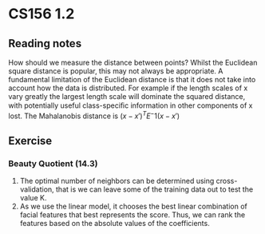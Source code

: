 # CS156 1.2
## Reading notes
How should we measure the distance between points? Whilst the Euclidean square distance is popular, this may not always be appropriate. A fundamental limitation of the Euclidean distance is that it does not take into account how the data is distributed. For example if the length scales of x vary greatly the largest length scale will dominate the squared distance, with potentially useful class-speciﬁc information in other components of x lost. The Mahalanobis distance is $(x-x')^TE^-1(x-x')$

## Exercise
### Beauty Quotient (14.3)
1. The optimal number of neighbors can be determined using cross-validation, that is we can leave some of the training data out to test the value K.
2. As we use the linear model, it chooses the best linear combination of facial features that best represents the score. Thus, we can rank the features based on the absolute values of the coefficients.
